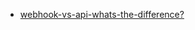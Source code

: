 - [webhook-vs-api-whats-the-difference?](https://hackernoon.com/webhook-vs-api-whats-the-difference-8d41e6661652)
